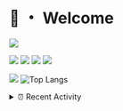 # 👋 ・ Welcome
![](https://komarev.com/ghpvc/?username=Lorenzo0111)

![](https://img.shields.io/badge/Java-ED8B00?style=for-the-badge&logo=java&logoColor=white)
![](https://img.shields.io/badge/JavaScript-323330?style=for-the-badge&logo=javascript&logoColor=F7DF1E)
![](https://img.shields.io/badge/Node.js-339933?style=for-the-badge&logo=nodedotjs&logoColor=white)
![](https://img.shields.io/badge/React-20232A?style=for-the-badge&logo=react&logoColor=61DAFB)

[![](https://github-readme-stats.vercel.app/api?username=Lorenzo0111&show_icons=true&count_private=true)](https://github.com/Lorenzo0111)
![Top Langs](https://github-readme-stats.vercel.app/api/top-langs/?username=Lorenzo0111&layout=compact)

<details>
<summary>⏰ Recent Activity</summary>

<!--RECENT_ACTIVITY:start-->
1. ![issueClosed] **Issue closed:** [ZombieStriker/QualityArmoryVehicles2#35](https://github.com/ZombieStriker/QualityArmoryVehicles2/issues/35)
2. ![comment] **Commented:** [ZombieStriker/QualityArmoryVehicles2#39](https://github.com/ZombieStriker/QualityArmoryVehicles2/issues/39#issuecomment-951168298)
3. ![comment] **Commented:** [ZombieStriker/QualityArmoryVehicles2#35](https://github.com/ZombieStriker/QualityArmoryVehicles2/issues/35#issuecomment-951166354)
4. ![prMerged] **Pull request merged:** [ZombieStriker/QualityArmoryVehicles2#53](https://github.com/ZombieStriker/QualityArmoryVehicles2/pull/53)
5. ![prMerged] **Pull request merged:** [ZombieStriker/QualityArmoryVehicles2#54](https://github.com/ZombieStriker/QualityArmoryVehicles2/pull/54)
6. ![comment] **Commented:** [ZombieStriker/QualityArmoryVehicles2#51](https://github.com/ZombieStriker/QualityArmoryVehicles2/issues/51#issuecomment-950313883)
7. ![issueOpened] **Issue opened:** [ZombieStriker/QualityArmoryVehicles2#52](https://github.com/ZombieStriker/QualityArmoryVehicles2/issues/52)
8. ![prMerged] **Pull request merged:** [Lorenzo0111/RocketPlaceholders#41](https://github.com/Lorenzo0111/RocketPlaceholders/pull/41)
9. ![prMerged] **Pull request merged:** [harry0198/InfoHeads#43](https://github.com/harry0198/InfoHeads/pull/43)
10. ![issueClosed] **Issue closed:** [ZombieStriker/QualityArmoryVehicles2#31](https://github.com/ZombieStriker/QualityArmoryVehicles2/issues/31)
<!--RECENT_ACTIVITY:end-->


<!--RECENT_ACTIVITY:last_update-->
Last Updated: Wednesday, October 27th, 2021, 12:18:06 PM
<!--RECENT_ACTIVITY:last_update_end-->
</details>

[issueOpened]: https://cdn.jsdelivr.net/gh/Readme-Workflows/Readme-Icons@main/icons/octicons/IssueOpenedOld.svg
[issueClosed]: https://cdn.jsdelivr.net/gh/Readme-Workflows/Readme-Icons@main/icons/octicons/IssueClosedOld.svg

[prOpened]: https://cdn.jsdelivr.net/gh/Readme-Workflows/Readme-Icons@main/icons/octicons/PullRequestOpened.svg
[prClosed]: https://cdn.jsdelivr.net/gh/Readme-Workflows/Readme-Icons@main/icons/octicons/PullRequestClosed.svg
[prMerged]: https://cdn.jsdelivr.net/gh/Readme-Workflows/Readme-Icons@main/icons/octicons/PullRequestMerged.svg

[comment]: https://cdn.jsdelivr.net/gh/Readme-Workflows/Readme-Icons@main/icons/octicons/Comment.svg

[changesRequested]: https://cdn.jsdelivr.net/gh/Readme-Workflows/Readme-Icons@main/icons/octicons/RequestedChanges.svg
[approved]: https://cdn.jsdelivr.net/gh/Readme-Workflows/Readme-Icons@main/icons/octicons/ApprovedChanges.svg

[repoCreated]: https://cdn.jsdelivr.net/gh/Readme-Workflows/Readme-Icons@main/icons/octicons/Repository.svg
[release]: https://cdn.jsdelivr.net/gh/Readme-Workflows/Readme-Icons@main/icons/octicons/Release.svg
[star]: https://cdn.jsdelivr.net/gh/Readme-Workflows/Readme-Icons@main/icons/octicons/StarredRepository.svg
[wiki]: https://cdn.jsdelivr.net/gh/Readme-Workflows/Readme-Icons@main/icons/octicons/Wiki.svg
[fork]: https://cdn.jsdelivr.net/gh/Readme-Workflows/Readme-Icons@main/icons/octicons/ForkedRepository.svg
[people]: https://cdn.jsdelivr.net/gh/Readme-Workflows/Readme-Icons@main/icons/octicons/People.svg
